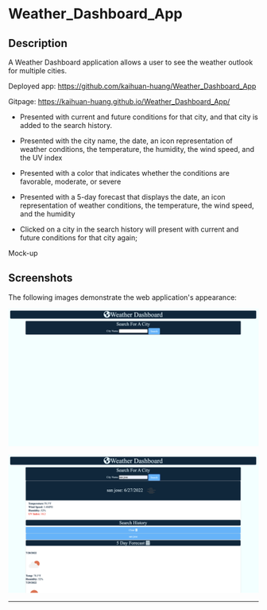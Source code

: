 # Weather_Dashboard_App

## Description

A Weather Dashboard application allows a user to see the weather outlook for multiple cities.

Deployed app: https://github.com/kaihuan-huang/Weather_Dashboard_App

Gitpage: https://kaihuan-huang.github.io/Weather_Dashboard_App/

- Presented with current and future conditions for that city, and that city is added to the search history.

- Presented with the city name, the date, an icon representation of weather conditions, the temperature, the humidity, the wind speed, and the UV index

- Presented with a color that indicates whether the conditions are favorable, moderate, or severe

- Presented with a 5-day forecast that displays the date, an icon representation of weather conditions, the temperature, the wind speed, and the humidity

- Clicked on a city in the search history will present with current and future conditions for that city again;

Mock-up

## Screenshots

The following images demonstrate the web application's appearance:

![Start Page](images/start.png)

![Main Page](images/main.png)


---